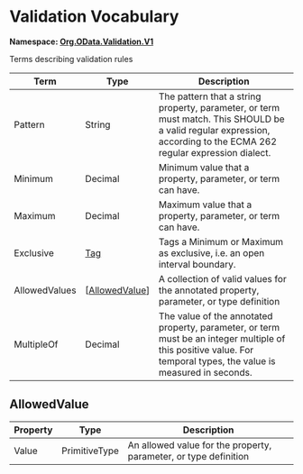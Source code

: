 # Validation Vocabulary
**Namespace: [Org.OData.Validation.V1](Org.OData.Validation.V1.xml)**

Terms describing validation rules


Term|Type|Description
----|----|-----------
Pattern|String|The pattern that a string property, parameter, or term must match. This SHOULD be a valid regular expression, according to the ECMA 262 regular expression dialect.
Minimum|Decimal|Minimum value that a property, parameter, or term can have.
Maximum|Decimal|Maximum value that a property, parameter, or term can have.
Exclusive|[Tag](Org.OData.Core.V1.md#Tag)|Tags a Minimum or Maximum as exclusive, i.e. an open interval boundary.
AllowedValues|\[[AllowedValue](#AllowedValue)\]|A collection of valid values for the annotated property, parameter, or type definition
MultipleOf|Decimal|The value of the annotated property, parameter, or term must be an integer multiple of this positive value. For temporal types, the value is measured in seconds.

## <a name="AllowedValue"></a>AllowedValue


Property|Type|Description
--------|----|-----------
Value|PrimitiveType|An allowed value for the property, parameter, or type definition
